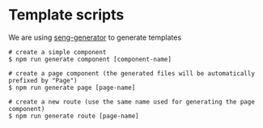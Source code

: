 # Template scripts

We are using [seng-generator](https://github.com/mediamonks/seng-generator) to generate templates

```properties
# create a simple component
$ npm run generate component [component-name]

# create a page component (the generated files will be automatically prefixed by "Page")
$ npm run generate page [page-name]

# create a new route (use the same name used for generating the page component)
$ npm run generate route [page-name]
```
